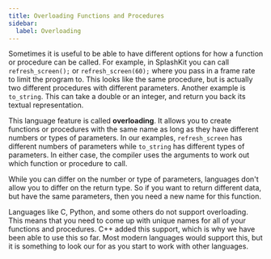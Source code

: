 ```yaml
---
title: Overloading Functions and Procedures
sidebar:
  label: Overloading
---
```


Sometimes it is useful to be able to have different options for how a function or procedure can be called. For example, in SplashKit you can call `refresh_screen();` or `refresh_screen(60);` where you pass in a frame rate to limit the program to. This looks like the same procedure, but is actually two different procedures with different parameters. Another example is `to_string`. This can take a double or an integer, and return you back its textual representation.

This language feature is called **overloading**. It allows you to create functions or procedures with the same name as long as they have different numbers or types of parameters. In our examples, `refresh_screen` has different numbers of parameters while `to_string` has different types of parameters. In either case, the compiler uses the arguments to work out which function or procedure to call.

While you can differ on the number or type of parameters, languages don't allow you to differ on the return type. So if you want to return different data, but have the same parameters, then you need a new name for this function.

Languages like C, Python, and some others do not support overloading. This means that you need to come up with unique names for all of your functions and procedures. C++ added this support, which is why we have been able to use this so far. Most modern languages would support this, but it is something to look our for as you start to work with other languages.
